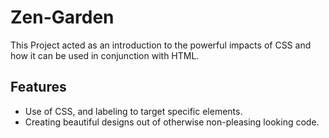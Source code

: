 # Zen-Garden

This Project acted as an introduction to the powerful impacts of CSS and how it can be used in conjunction with HTML.

## Features
- Use of CSS, and labeling to target specific elements. 
- Creating beautiful designs out of otherwise non-pleasing looking code. 

